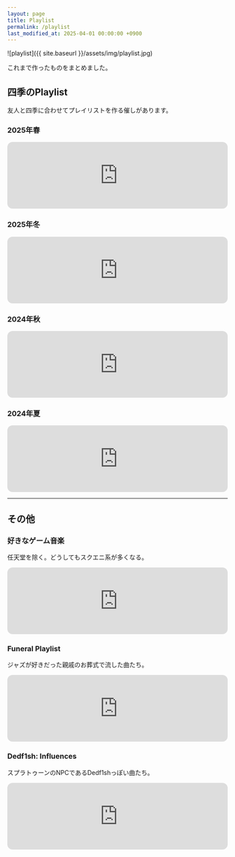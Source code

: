 ```yaml
---
layout: page
title: Playlist
permalink: /playlist
last_modified_at: 2025-04-01 00:00:00 +0900
---
```

![playlist]({{ site.baseurl }}/assets/img/playlist.jpg)

これまで作ったものをまとめました。

## 四季のPlaylist

友人と四季に合わせてプレイリストを作る催しがあります。

### 2025年春

<iframe style="border-radius:12px" src="https://open.spotify.com/embed/playlist/5vbYsgAvdWuscO3LkkB57Q?utm_source=generator" width="100%" height="152" frameborder="0" allowfullscreen="" allow="autoplay; clipboard-write; encrypted-media; fullscreen; picture-in-picture" loading="lazy"></iframe>

### 2025年冬

<iframe style="border-radius:12px" src="https://open.spotify.com/embed/playlist/0BHP6TRUUqFazfK9E6FWsi?utm_source=generator" width="100%" height="152" frameborder="0" allowfullscreen="" allow="autoplay; clipboard-write; encrypted-media; fullscreen; picture-in-picture" loading="lazy"></iframe>

### 2024年秋

<iframe style="border-radius:12px" src="https://open.spotify.com/embed/playlist/0kKyXcbBIlcX4btpZlO8Hc?utm_source=generator&theme=0" width="100%" height="152" frameborder="0" allowfullscreen="" allow="autoplay; clipboard-write; encrypted-media; fullscreen; picture-in-picture" loading="lazy"></iframe>

### 2024年夏

<iframe style="border-radius:12px" src="https://open.spotify.com/embed/playlist/4CZU6IgkEucKn2Qnwn7gHW?utm_source=generator" width="100%" height="152" frameborder="0" allowfullscreen="" allow="autoplay; clipboard-write; encrypted-media; fullscreen; picture-in-picture" loading="lazy"></iframe>


---

## その他

### 好きなゲーム音楽

任天堂を除く。どうしてもスクエニ系が多くなる。

<iframe style="border-radius:12px" src="https://open.spotify.com/embed/playlist/4tpTfkLNADkSXACTroXatk?utm_source=generator" width="100%" height="152" frameBorder="0" allowfullscreen="" allow="autoplay; clipboard-write; encrypted-media; fullscreen; picture-in-picture" loading="lazy"></iframe>

### Funeral Playlist

ジャズが好きだった親戚のお葬式で流した曲たち。

<iframe style="border-radius:12px" src="https://open.spotify.com/embed/playlist/7i27GNowEUoE3Dukl4lc6t?utm_source=generator" width="100%" height="152" frameBorder="0" allowfullscreen="" allow="autoplay; clipboard-write; encrypted-media; fullscreen; picture-in-picture" loading="lazy"></iframe>

### Dedf1sh: Influences

スプラトゥーンのNPCであるDedf1shっぽい曲たち。

<iframe style="border-radius:12px" src="https://open.spotify.com/embed/playlist/4VYDqZQNjv9qJu2RjqmB5P?utm_source=generator" width="100%" height="152" frameBorder="0" allowfullscreen="" allow="autoplay; clipboard-write; encrypted-media; fullscreen; picture-in-picture" loading="lazy"></iframe>